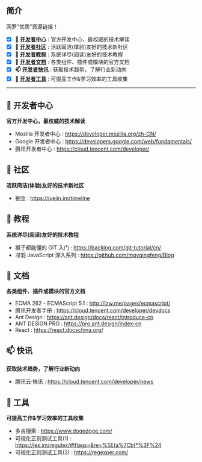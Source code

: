 ## 简介

网罗“优质”资源链接！

- [x] **🏡 [开发者中心](#-开发者中心)** : 官方开发中心，最权威的技术解读
- [x] **🎉 [开发者社区](#-社区)** : 活跃简洁(体验)友好的技术新社区
- [x] **📐 [开发者教程](#-教程)** : 系统详尽(阅读)友好的技术教程
- [x] **📰 [开发者文档](#-文档)** : 各类组件、插件或模块的官方文档
- [x] **📫 [开发者快讯](#-快讯)** : 获取技术趋势，了解行业新动向
- [x] **🚀 [开发者工具](#-工具)** : 可提高工作&学习效率的工具收集

---

## 🏡 开发者中心

**官方开发中心，最权威的技术解读**

- Mozilla 开发者中心 : https://developer.mozilla.org/zh-CN/
- Google 开发者中心 : https://developers.google.com/web/fundamentals/
- 腾讯开发者中心 : https://cloud.tencent.com/developer/

## 🎉 社区

**活跃简洁(体验)友好的技术新社区**

- 掘金 : https://juejin.im/timeline

## 📐 教程

**系统详尽(阅读)友好的技术教程**

- 猴子都能懂的 GIT 入门 : https://backlog.com/git-tutorial/cn/
- 冴羽 JavaScript 深入系列 : https://github.com/mqyqingfeng/Blog

## 📰 文档

**各类组件、插件或模块的官方文档**

- ECMA 262 - ECMAScript 5.1 : http://lzw.me/pages/ecmascript/
- 腾讯开发者手册 : https://cloud.tencent.com/developer/devdocs
- Ant Design  : https://ant.design/docs/react/introduce-cn
- ANT DESIGN PRO : https://pro.ant.design/index-cn
- React : https://react.docschina.org/

## 📫 快讯

**获取技术趋势，了解行业新动向**

- 腾讯云·快讯 : https://cloud.tencent.com/developer/news

## 🚀 工具

**可提高工作&学习效率的工具收集**

- 多吉搜索 : https://www.dogedoge.com/
- 可视化正则测试工具(1) : https://jex.im/regulex/#!flags=&re=%5E(a%7Cb)*%3F%24
- 可视化正则测试工具(2) : https://regexper.com/
